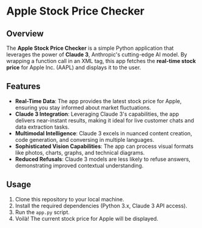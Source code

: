 # Apple Stock Price Checker


## Overview
The **Apple Stock Price Checker** is a simple Python application that leverages the power of **Claude 3**, Anthropic's cutting-edge AI model. By wrapping a function call in an XML tag, this app fetches the **real-time stock price** for Apple Inc. (AAPL) and displays it to the user.

## Features
- **Real-Time Data**: The app provides the latest stock price for Apple, ensuring you stay informed about market fluctuations.
- **Claude 3 Integration**: Leveraging Claude 3's capabilities, the app delivers near-instant results, making it ideal for live customer chats and data extraction tasks.
- **Multimodal Intelligence**: Claude 3 excels in nuanced content creation, code generation, and conversing in multiple languages.
- **Sophisticated Vision Capabilities**: The app can process visual formats like photos, charts, graphs, and technical diagrams.
- **Reduced Refusals**: Claude 3 models are less likely to refuse answers, demonstrating improved contextual understanding.

## Usage
1. Clone this repository to your local machine.
2. Install the required dependencies (Python 3.x, Claude 3 API access).
3. Run the `app.py` script.
4. Voilà! The current stock price for Apple will be displayed.

